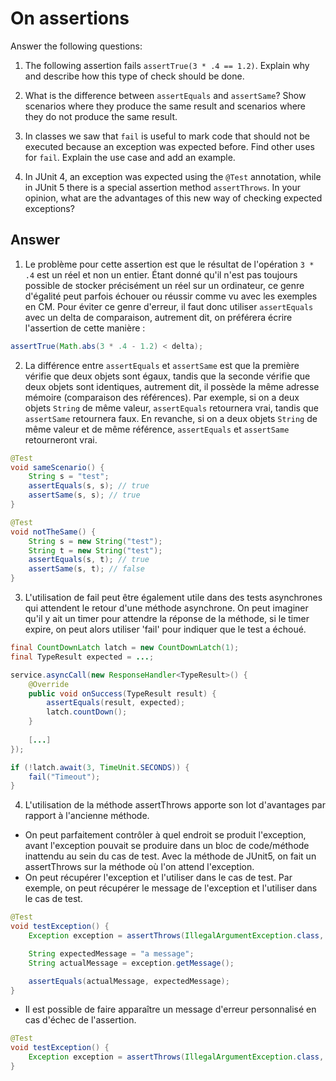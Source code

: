 # On assertions

Answer the following questions:

1. The following assertion fails `assertTrue(3 * .4 == 1.2)`. Explain why and describe how this type of check should be done.

2. What is the difference between `assertEquals` and `assertSame`? Show scenarios where they produce the same result and scenarios where they do not produce the same result.

3. In classes we saw that `fail` is useful to mark code that should not be executed because an exception was expected before. Find other uses for `fail`. Explain the use case and add an example.

4. In JUnit 4, an exception was expected using the `@Test` annotation, while in JUnit 5 there is a special assertion method `assertThrows`. In your opinion, what are the advantages of this new way of checking expected exceptions?

## Answer

1. Le problème pour cette assertion est que le résultat de l'opération `3 * .4` est un réel et non un entier. Étant donné qu'il n'est pas toujours possible de stocker précisément un réel sur un ordinateur, ce genre d'égalité peut parfois échouer ou réussir comme vu avec les exemples en CM. Pour éviter ce genre d'erreur, il faut donc utiliser `assertEquals` avec un delta de comparaison, autrement dit, on préférera écrire l'assertion de cette manière :
    
```java
assertTrue(Math.abs(3 * .4 - 1.2) < delta);
```

2. La différence entre `assertEquals` et `assertSame` est que la première vérifie que deux objets sont égaux, tandis que la seconde vérifie que deux objets sont identiques, autrement dit, il possède la même adresse mémoire (comparaison des références). Par exemple, si on a deux objets `String` de même valeur, `assertEquals` retournera vrai, tandis que `assertSame` retournera faux. En revanche, si on a deux objets `String` de même valeur et de même référence, `assertEquals` et `assertSame` retourneront vrai.

```java
@Test
void sameScenario() {
    String s = "test";
    assertEquals(s, s); // true
    assertSame(s, s); // true
}

@Test
void notTheSame() {
    String s = new String("test");
    String t = new String("test");
    assertEquals(s, t); // true
    assertSame(s, t); // false
}
```

3. L'utilisation de fail peut être également utile dans des tests asynchrones qui attendent le retour d'une méthode asynchrone. On peut imaginer qu'il y ait un timer pour attendre la réponse de la méthode, si le timer expire, on peut alors utiliser 'fail' pour indiquer que le test a échoué.

```java
final CountDownLatch latch = new CountDownLatch(1);
final TypeResult expected = ...;

service.asyncCall(new ResponseHandler<TypeResult>() {
    @Override
    public void onSuccess(TypeResult result) {
        assertEquals(result, expected);
        latch.countDown();
    }
    
    [...]
});

if (!latch.await(3, TimeUnit.SECONDS)) {
    fail("Timeout");
}
```

4. L'utilisation de la méthode assertThrows apporte son lot d'avantages par rapport à l'ancienne méthode.
- On peut parfaitement contrôler à quel endroit se produit l'exception, avant l'exception pouvait se produire dans un bloc de code/méthode inattendu au sein du cas de test. Avec la méthode de JUnit5, on fait un assertThrows sur la méthode où l'on attend l'exception.
- On peut récupérer l'exception et l'utiliser dans le cas de test. Par exemple, on peut récupérer le message de l'exception et l'utiliser dans le cas de test.
```java
@Test
void testException() {
    Exception exception = assertThrows(IllegalArgumentException.class, () -> { method();});

    String expectedMessage = "a message";
    String actualMessage = exception.getMessage();

    assertEquals(actualMessage, expectedMessage);
}
```
- Il est possible de faire apparaître un message d'erreur personnalisé en cas d'échec de l'assertion.
```java
@Test
void testException() {
    Exception exception = assertThrows(IllegalArgumentException.class, () -> { method();}, "No exception Thrown");
}
```